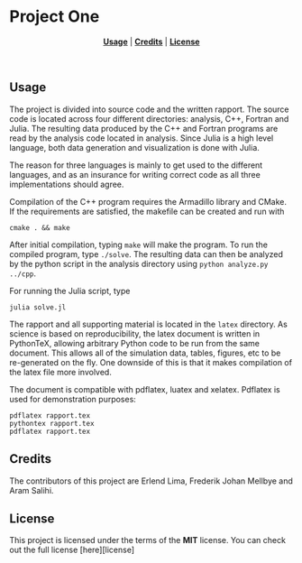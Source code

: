 # Project One

<p align="center">
<b><a href="#usage">Usage</a></b>
|
<b><a href="#credits">Credits</a></b>
|
<b><a href="#license">License</a></b>
</p>
<br>

## Usage
The project is divided into source code and the written rapport. The source code
is located across four different directories: analysis, C++, Fortran and Julia. The 
resulting data produced by the C++ and Fortran programs are read by the analysis code located
in analysis. Since Julia is a high level language, both data generation and visualization
is done with Julia. 

The reason for three languages is mainly to get used to the different languages, and
as an insurance for writing correct code as all three implementations should agree.

Compilation of the C++ program requires the Armadillo library and CMake. If the 
requirements are satisfied, the makefile can be created and run with

```console
cmake . && make
```

After initial compilation, typing `make` will make the program. To run the
compiled program, type `./solve`. The resulting data can then be analyzed 
by the python script in the analysis directory using `python analyze.py ../cpp`.

For running the Julia script, type 

```console
julia solve.jl
```

The rapport and all supporting material is located in the `latex` directory. As 
science is based on reproducibility, the latex document is written in PythonTeX, 
allowing arbitrary Python code to be run from the same document. This allows
all of the simulation data, tables, figures, etc to be re-generated on the fly. One
downside of this is that it makes compilation of the latex file more involved. 

The document is compatible with pdflatex, luatex and xelatex. Pdflatex is used for demonstration
purposes:

```console
pdflatex rapport.tex
pythontex rapport.tex
pdflatex rapport.tex
```
## Credits
The contributors of this project are Erlend Lima, Frederik Johan Mellbye and Aram Salihi.

## License
This project is licensed under the terms of the **MIT** license.
You can check out the full license [here][license]
